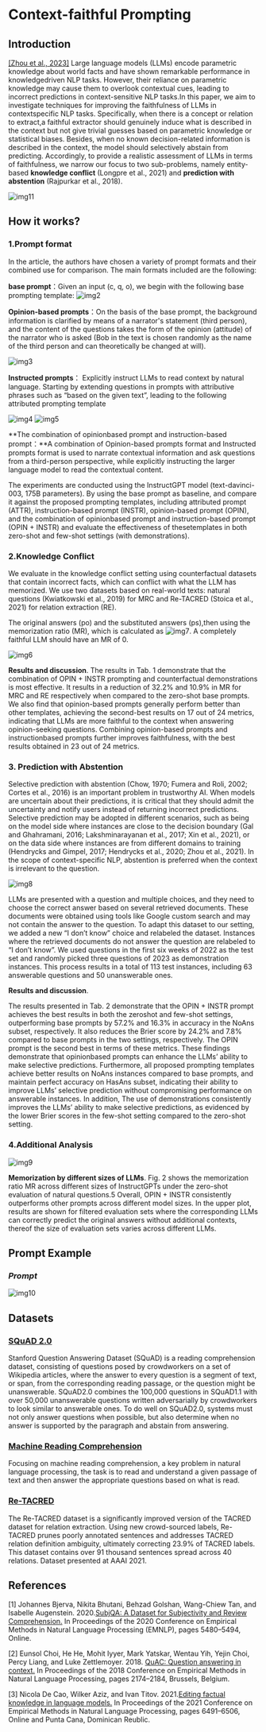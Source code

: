 # **Context-faithful Prompting**

## Introduction

[[Zhou et al., 2023]](https://arxiv.org/abs/2303.11315) Large language models (LLMs) encode parametric knowledge about world facts and have shown remarkable performance in knowledgedriven NLP tasks. However, their reliance on parametric knowledge may cause them to overlook contextual cues, leading to incorrect predictions in context-sensitive NLP tasks.In this paper, we aim to investigate techniques for improving the faithfulness of LLMs in contextspecific NLP tasks. Specifically, when there is a concept or relation to extract,a faithful extractor should genuinely induce what is described in the context but not give trivial guesses based on parametric knowledge or statistical biases. Besides, when no known decision-related information is described in the context, the model should selectively abstain from predicting. Accordingly, to provide a realistic assessment of LLMs in terms of faithfulness, we narrow our focus to two sub-problems, namely entity-based **knowledge conflict** (Longpre et al., 2021) and **prediction with abstention** (Rajpurkar et al., 2018). 


![img11](img/img11.png)

## How it works?

### 1.Prompt format
In the article, the authors have chosen a variety of prompt formats and their combined use for comparison. The main formats included are the following:



**base prompt**：Given an input (c, q, o), we begin with the following base prompting template: 
![img2](img/img2.png)



**Opinion-based prompts**：On the basis of the base prompt, the background information is clarified by means of a narrator's statement (third person), and the content of the questions takes the form of the opinion (attitude) of the narrator who is asked (Bob in the text is chosen randomly as the name of the third person and can theoretically be changed at will).

![img3](img/img3.png)

**Instructed prompts**： Explicitly instruct LLMs to read context by natural language.  Starting by extending questions in prompts with attributive phrases such as “based on the given text”, leading to the following attributed prompting template

![img4](img/img4.png)
![img5](img/img5.png)



**The combination of opinionbased prompt and instruction-based prompt：**A combination of Opinion-based prompts  format and Instructed prompts  format is used to narrate contextual information and ask questions from a third-person perspective, while explicitly instructing the larger language model to read the contextual content.

The experiments are conducted using the InstructGPT model (text-davinci-003, 175B parameters).
By using the base prompt as  baseline, and compare it against the proposed prompting templates, including attributed prompt (ATTR), instruction-based prompt (INSTR), opinion-based prompt (OPIN), and the combination of opinionbased prompt and instruction-based prompt (OPIN + INSTR) and evaluate the effectiveness of thesetemplates in both zero-shot and few-shot settings
(with demonstrations).



### 2.Knowledge Conflict


We evaluate in the knowledge conflict setting using counterfactual datasets that contain incorrect facts, which can conflict with what the LLM has memorized. We use two datasets based on real-world texts: natural questions (Kwiatkowski et al., 2019) for MRC and Re-TACRED (Stoica et al., 2021) for relation extraction (RE).

The original answers (po) and the substituted answers (ps),then using the memorization ratio (MR), which is calculated as ![img7](img/img7.png). A completely faithful LLM should have an MR of 0. 


![img6](img/img12.png)

**Results and discussion**.
The results in Tab. 1 demonstrate that the combination of OPIN + INSTR prompting and counterfactual demonstrations is most effective. It results in a reduction of 32.2% and 10.9% in MR for MRC and RE respectively when compared to the zero-shot base prompts. We also find that opinion-based prompts generally perform better than other templates, achieving the second-best results on 17 out of 24 metrics, indicating that LLMs are more faithful to the context when answering opinion-seeking questions. Combining opinion-based prompts and instructionbased prompts further improves faithfulness, with the best results obtained in 23 out of 24 metrics.


### 3. Prediction with Abstention


Selective prediction with abstention (Chow, 1970; Fumera and Roli, 2002; Cortes et al., 2016) is an important problem in trustworthy AI. When models are uncertain about their predictions, it is critical that they should admit the uncertainty and notify users instead of returning incorrect predictions. Selective prediction may be adopted in different scenarios, such as being on the model side where instances are close to the decision boundary (Gal and Ghahramani, 2016; Lakshminarayanan et al., 2017; Xin et al., 2021), or on the data side where instances are from different domains to training (Hendrycks and Gimpel, 2017; Hendrycks et al., 2020; Zhou et al., 2021). In the scope of context-specific NLP, abstention is preferred when the context is irrelevant to the question. 

![img8](img/img13.png)

LLMs are presented with a question and multiple choices, and they need to choose the correct answer based on several retrieved documents. These documents were obtained using tools like Google custom search and may not contain the answer to the question. To adapt this dataset to our setting, we added a new “I don’t know” choice and relabeled the dataset. Instances where the retrieved documents do not answer the question are relabeled to “I don’t know”. We used questions in the first six weeks of 2022 as the test set and randomly picked three questions
of 2023 as demonstration instances. This process results in a total of 113 test instances, including 63 answerable questions and 50 unanswerable ones.


**Results and discussion**.

The results presented in Tab. 2 demonstrate that the OPIN + INSTR prompt achieves the best results in both the zeroshot and few-shot settings, outperforming base prompts by 57.2% and 16.3% in accuracy in the NoAns subset, respectively. It also reduces the Brier score by 24.2% and 7.8% compared to base prompts in the two settings, respectively. The OPIN prompt is the second best in terms of these metrics. These findings demonstrate that opinionbased prompts can enhance the LLMs’ ability to make selective predictions. Furthermore, all proposed prompting templates achieve better results on NoAns instances compared to base prompts, and maintain perfect accuracy on HasAns subset, indicating their ability to improve LLMs’ selective prediction without compromising performance on answerable instances. In addition, The use of
demonstrations consistently improves the LLMs’ ability to make selective predictions, as evidenced by the lower Brier scores in the few-shot setting compared to the zero-shot setting.


### 4.Additional Analysis
![img9](img/img14.png)


**Memorization by different sizes of LLMs**. Fig. 2 shows the memorization ratio MR across different sizes of InstructGPTs under the zero-shot evaluation of natural questions.5 Overall, OPIN + INSTR consistently outperforms other prompts across different model sizes. In the upper plot, results are shown for filtered evaluation sets where the corresponding LLMs can correctly predict the original answers without additional contexts, thereof the size of evaluation sets varies across different LLMs.

## Prompt Example

### *Prompt*

![img10](img/img10.png)





## Datasets

### [SQuAD 2.0](https://aclanthology.org/P18-2124/)

Stanford Question Answering Dataset (SQuAD) is a reading comprehension dataset, consisting of questions posed by crowdworkers on a set of Wikipedia articles, where the answer to every question is a segment of text, or span, from the corresponding reading passage, or the question might be unanswerable.
SQuAD2.0 combines the 100,000 questions in SQuAD1.1 with over 50,000 unanswerable questions written adversarially by crowdworkers to look similar to answerable ones. To do well on SQuAD2.0, systems must not only answer questions when possible, but also determine when no answer is supported by the paragraph and abstain from answering.


### [Machine Reading Comprehension](https://aclanthology.org/N19-1300/)

Focusing on machine reading comprehension, a key problem in natural language processing, the task is to read and understand a given passage of text and then answer the appropriate questions based on what is read.


### [Re-TACRED](https://arxiv.org/abs/2104.08398)

The Re-TACRED dataset is a significantly improved version of the TACRED dataset for relation extraction. Using new crowd-sourced labels, Re-TACRED prunes poorly annotated sentences and addresses TACRED relation definition ambiguity, ultimately correcting 23.9% of TACRED labels. This dataset contains over 91 thousand sentences spread across 40 relations. Dataset presented at AAAI 2021.

## References

[1] Johannes Bjerva, Nikita Bhutani, Behzad Golshan, Wang-Chiew Tan, and Isabelle Augenstein. 2020.[SubjQA: A Dataset for Subjectivity and Review Comprehension.](https://aclanthology.org/2020.emnlp-main.442/) In Proceedings of the 2020 Conference on Empirical Methods in Natural Language Processing (EMNLP), pages 5480–5494, Online.

[2] Eunsol Choi, He He, Mohit Iyyer, Mark Yatskar, Wentau Yih, Yejin Choi, Percy Liang, and Luke Zettlemoyer. 2018. [QuAC: Question answering in context.](https://aclanthology.org/D18-1241/) In Proceedings of the 2018 Conference on Empirical Methods in Natural Language Processing, pages 2174–2184, Brussels, Belgium. 

[3] Nicola De Cao, Wilker Aziz, and Ivan Titov. 2021.[Editing factual knowledge in language models.](https://aclanthology.org/2021.emnlp-main.522/) In Proceedings of the 2021 Conference on Empirical Methods in Natural Language Processing, pages 6491–6506, Online and Punta Cana, Dominican Reublic.
